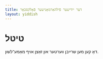 ```yaml
---
title: דער ייִדישער פֿילהאַרמאָנישער פֿאָלקסכאָר
layout: yiddish
---
```


# טיטל

דאָ קען מען שרײַבן װערטער און זאַצן אױף מאַמע־לשון.
